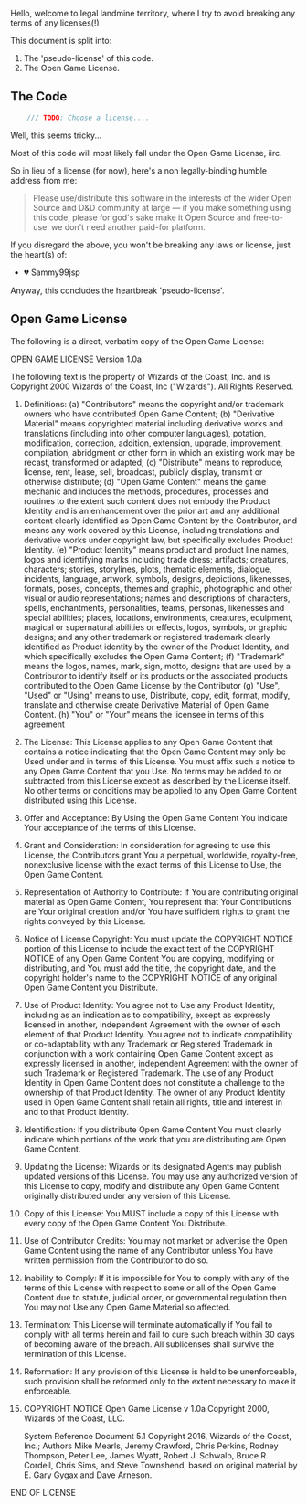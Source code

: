 Hello, welcome to legal landmine territory, where I try to avoid breaking any terms of any licenses(!)

This document is split into:
1.  The 'pseudo-license' of this code.
2.  The Open Game License.

## The Code

```js
    /// TODO: Choose a license....
```
Well, this seems tricky...

Most of this code will most likely fall under the Open Game License, iirc.

So in lieu of a license (for now), here's a non legally-binding humble address from me:

> Please use/distribute this software in the interests of the wider Open Source and D&D community at large — if you make something using this code, please for god's sake make it Open Source and free-to-use: we don't need another paid-for platform.

If you disregard the above, you won't be breaking any laws or license, just the heart(s) of:
-   💔 Sammy99jsp

Anyway, this concludes the heartbreak 'pseudo-license'. 

## Open Game License
The following is a direct, verbatim copy of the Open Game License:

OPEN GAME LICENSE
Version 1.0a 

The following text is the property of Wizards of the Coast, Inc. and is Copyright 2000 Wizards of the Coast, Inc ("Wizards"). All Rights Reserved. 

1. Definitions:
    (a) "Contributors" means the copyright and/or trademark owners who have contributed Open Game Content; 
    (b) "Derivative Material" means copyrighted material including derivative works and translations (including into other computer languages), potation, modification, correction, addition, extension, upgrade, improvement, compilation, abridgment or other form in which an existing work may be recast, transformed or adapted;
    (c) "Distribute" means to reproduce, license, rent, lease, sell, broadcast, publicly display, transmit or otherwise distribute;
    (d) "Open Game Content" means the game mechanic and includes the methods, procedures, processes and routines to the extent such content does not embody the Product Identity and is an enhancement over the prior art and any additional content clearly identified as Open Game Content by the Contributor, and means any work covered by this License, including translations and derivative works under copyright law, but specifically excludes Product Identity. 
    (e) "Product Identity" means product and product line names, logos and identifying marks including trade dress; artifacts; creatures, characters; stories, storylines, plots, thematic elements, dialogue, incidents, language, artwork, symbols, designs, depictions, likenesses, formats, poses, concepts, themes and graphic, photographic and other visual or audio representations; names and descriptions of characters, spells, enchantments, personalities, teams, personas, likenesses and special abilities; places, locations, environments, creatures, equipment, magical or supernatural abilities or effects, logos, symbols, or graphic designs; and any other trademark or registered trademark clearly identified as Product identity by the owner of the Product Identity, and which specifically excludes the Open Game Content; 
    (f) "Trademark" means the logos, names, mark, sign, motto, designs that are used by a Contributor to identify itself or its  products or the associated products contributed to the Open Game License by the Contributor
    (g) "Use", "Used" or "Using" means to use, Distribute, copy, edit, format, modify, translate and otherwise create Derivative Material of Open Game Content.
    (h) "You" or "Your" means the licensee in terms of this agreement

2. The License:
    This License applies to any Open Game Content that contains a notice indicating that the Open Game Content may only be Used under and in terms of this License. You must affix such a notice to any Open Game Content that you Use. No terms may be added to or subtracted from this License except as described by the License itself. No other terms or conditions may be applied to any Open Game Content distributed using this License. 

3. Offer and Acceptance:
    By Using the Open Game Content You indicate Your acceptance of the terms of this License.

4. Grant and Consideration:
    In consideration for agreeing to use this License, the Contributors grant You a perpetual, worldwide, royalty-free, nonexclusive license with the exact terms of this License to Use, the Open Game Content. 

5. Representation of Authority to Contribute:
    If You are contributing original material as Open Game Content, You represent that Your Contributions are Your original creation and/or You have sufficient rights to grant the rights conveyed by this License. 

6. Notice of License Copyright:
    You must update the COPYRIGHT NOTICE portion of this License to include the exact text of the COPYRIGHT NOTICE of any Open Game Content You are copying, modifying or distributing, and You must add the title, the copyright date, and the copyright holder's name to the COPYRIGHT NOTICE of any original Open Game Content you Distribute. 

7. Use of Product Identity:
    You agree not to Use any Product Identity, including as an indication as to compatibility, except as expressly licensed in another, independent Agreement with the owner of each element of that Product Identity. You agree not to indicate compatibility or co-adaptability with any Trademark or Registered Trademark in conjunction with a work containing Open Game Content except as expressly licensed in another, independent Agreement with the owner of such Trademark or Registered Trademark. The use of any Product Identity in Open Game Content does not constitute a challenge to the ownership of that Product Identity. The owner of any Product Identity used in Open Game Content shall retain all rights, title and interest in and to that Product Identity.

8. Identification:
    If you distribute Open Game Content You must clearly indicate which portions of the work that you are distributing are Open Game Content. 

9. Updating the License:
    Wizards or its designated Agents may publish updated versions of this License. You may use any authorized version of this License to copy, modify and distribute any Open Game Content originally distributed under any version of this License.

10. Copy of this License:
    You MUST include a copy of this License with every copy of the Open Game Content You Distribute. 

11. Use of Contributor Credits:
    You may not market or advertise the Open Game Content using the name of any Contributor unless You have written permission from the Contributor to do so. 

12. Inability to Comply:
    If it is impossible for You to comply with any of the terms of this License with respect to some or all of the Open Game Content due to statute, judicial order, or governmental regulation then You may not Use any Open Game Material so affected.

13. Termination:
    This License will terminate automatically if You fail to comply with all terms herein and fail to cure such breach within 30 days of becoming aware of the breach. All sublicenses shall survive the termination of this License. 

14. Reformation:
    If any provision of this License is held to be unenforceable, such provision shall be reformed only to the extent necessary to make it enforceable.

15. COPYRIGHT NOTICE 
    Open Game License v 1.0a Copyright 2000, Wizards of the Coast, LLC. 

    System Reference Document 5.1 Copyright 2016, Wizards of the Coast, Inc.; Authors Mike Mearls, Jeremy Crawford, Chris Perkins, Rodney Thompson, Peter Lee, James Wyatt, Robert J. Schwalb, Bruce R. Cordell, Chris Sims, and Steve Townshend, based on original material by E. Gary Gygax and Dave Arneson. 

END OF LICENSE